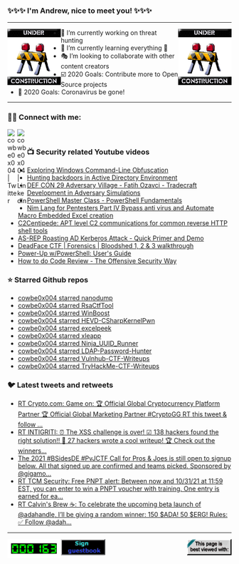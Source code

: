 ### ✨✨✨ I'm Andrew, nice to meet you! ✨✨✨

---
<img align="left" width="120px" src="https://raw.githubusercontent.com/cowbe0x004/cowbe0x004/master/images/image004.gif" />
<img align="right" width="120px" src="https://raw.githubusercontent.com/cowbe0x004/cowbe0x004/master/images/image004.gif" />

- 📖 I’m currently working on threat hunting
- 📘 I’m currently learning everything 🤣
- 🎭 I’m looking to collaborate with other content creators
- ☑️ 2020 Goals: Contribute more to Open Source projects
- 🦠 2020 Goals: Coronavirus be gone!

---

### 🤝🏽 Connect with me:
[<img align="left" alt="cowbe0x004 | Twitter" width="22px" src="https://cdn.jsdelivr.net/npm/simple-icons@v3/icons/twitter.svg" />][twitter]
[<img align="left" alt="cowbe0x004 | LinkedIn" width="22px" src="https://cdn.jsdelivr.net/npm/simple-icons@v3/icons/linkedin.svg" />][linkedin]

<!--
[<img align="left" alt="cowbe0x004.com" width="22px" src="https://raw.githubusercontent.com/iconic/open-iconic/master/svg/globe.svg" />][website]
[<img align="left" alt="cowbe0x004 | YouTube" width="22px" src="https://cdn.jsdelivr.net/npm/simple-icons@v3/icons/youtube.svg" />][youtube]
[<img align="left" alt="cowbe0x004 | Instagram" width="22px" src="https://cdn.jsdelivr.net/npm/simple-icons@v3/icons/instagram.svg" />][instagram]
-->

<br />

### 📺 Security related Youtube videos
<!-- YOUTUBE:START -->
- [Exploring Windows Command-Line Obfuscation](https://www.youtube.com/watch?v=o1g5oiCMkcI)
- [Hunting backdoors in Active Directory Environment](https://www.youtube.com/watch?v=xeCCYmE4bZM)
- [DEF CON 29 Adversary Village - Fatih Ozavci - Tradecraft Development in Adversary Simulations](https://www.youtube.com/watch?v=KJsVVEn4fFw)
- [PowerShell Master Class - PowerShell Fundamentals](https://www.youtube.com/watch?v=sQm4zRvvX58)
- [Nim Lang for Pentesters Part IV Bypass anti virus and Automate  Macro Embedded Excel creation](https://www.youtube.com/watch?v=SBjaCYNlj2A)
- [C2Centipede: APT level C2 communications for common reverse HTTP shell tools](https://www.youtube.com/watch?v=QQo2-HDW7IU)
- [AS-REP Roasting AD Kerberos Attack - Quick Primer and Demo](https://www.youtube.com/watch?v=N_K3FaofNKw)
- [DeadFace CTF | Forensics | Bloodshed 1, 2 &amp; 3 walkthrough](https://www.youtube.com/watch?v=GzIRD1bcJeg)
- [Power-Up w/PowerShell: User&#39;s Guide](https://www.youtube.com/watch?v=m-ezy3O2WDA)
- [How to do Code Review - The Offensive Security Way](https://www.youtube.com/watch?v=fb-t3WWHsMQ)
<!-- YOUTUBE:END -->

### ⭐ Starred Github repos
<!-- GITHUB_STAR:START -->
- [cowbe0x004 starred nanodump](https://github.com/helpsystems/nanodump)
- [cowbe0x004 starred RsaCtfTool](https://github.com/Ganapati/RsaCtfTool)
- [cowbe0x004 starred WinBoost](https://github.com/mobdk/WinBoost)
- [cowbe0x004 starred HEVD-CSharpKernelPwn](https://github.com/daem0nc0re/HEVD-CSharpKernelPwn)
- [cowbe0x004 starred excelpeek](https://github.com/slaughterjames/excelpeek)
- [cowbe0x004 starred xleapp](https://github.com/flamusdiu/xleapp)
- [cowbe0x004 starred Ninja_UUID_Runner](https://github.com/boku7/Ninja_UUID_Runner)
- [cowbe0x004 starred LDAP-Password-Hunter](https://github.com/oldboy21/LDAP-Password-Hunter)
- [cowbe0x004 starred Vulnhub-CTF-Writeups](https://github.com/Ignitetechnologies/Vulnhub-CTF-Writeups)
- [cowbe0x004 starred TryHackMe-CTF-Writeups](https://github.com/Ignitetechnologies/TryHackMe-CTF-Writeups)
<!-- GITHUB_STAR:END -->

### 🐦 Latest tweets and retweets
<!-- TWEETS:START -->
- [RT Crypto.com: Game on:  🏆 Official Global Cryptocurrency Platform Partner 🏆 Official Global Marketing Partner #CryptoGG RT this tweet &amp; follow ...](https://twitter.com/cryptocom/status/1455883516785283076)
- [RT INTIGRITI: ⏰ The XSS challenge is over! ☑ 138 hackers found the right solution!! 📑 27 hackers wrote a cool writeup! 🏆 Check out the winners...](https://twitter.com/intigriti/status/1455516960767291396)
- [The 2021 #BSidesDE #PvJCTF Call for Pros &amp; Joes is still open to signup below. All that signed up are confirmed and teams picked. Sponsored by @gigamo...](https://twitter.com/cowbe0x004/status/1454554683046039552)
- [RT TCM Security: Free PNPT alert: Between now and 10/31/21 at 11:59 EST, you can enter to win a PNPT voucher with training. One entry is earned for ea...](https://twitter.com/TCMSecurity/status/1454208232491212801)
- [RT Calvin&#39;s Brew ☕️: To celebrate the upcoming beta launch of @adahandle, I’ll be giving a random winner: 150 $ADA! 50 $ERG! Rules: ✅ Follow @adah...](https://twitter.com/CalvinsBrew/status/1439269991644164100)
<!-- TWEETS:END -->

---

[<img align="left" width="120px" src="https://raw.githubusercontent.com/cowbe0x004/cowbe0x004/master/images/visitors.gif" />][visitor]
[<img align="left" alt="Sign My Guestbook" width="100px" src="https://raw.githubusercontent.com/cowbe0x004/cowbe0x004/master/images/sign_guest_book.gif" />][guestbook]
[<img align="right" width="100px" src="https://raw.githubusercontent.com/cowbe0x004/cowbe0x004/master/images/netscape.gif" />][netscape]


[website]: https://cowbe0x004.com
[twitter]: https://twitter.com/cowbe0x004
[youtube]: https://youtube.com/
[instagram]: https://instagram.com/
[linkedin]: https://www.linkedin.com/in/anhuang/
[guestbook]: https://github.com/cowbe0x004/cowbe0x004/issues
[netscape]: https://github.com/cowbe0x004/cowbe0x004
[visitor]: https://github.com/cowbe0x004/cowbe0x004
